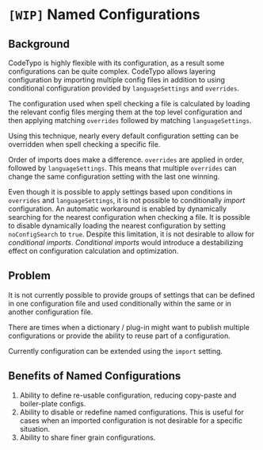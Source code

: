 # `[WIP]` Named Configurations

## Background

CodeTypo is highly flexible with its configuration, as a result some configurations can be quite complex. CodeTypo allows layering configuration by importing multiple config files in addition to using conditional configuration provided by `languageSettings` and `overrides`.

The configuration used when spell checking a file is calculated by loading the relevant config files merging them at the top level configuration and then applying matching `overrides` followed by matching `languageSettings`.

Using this technique, nearly every default configuration setting can be overridden when spell checking a specific file.

Order of imports does make a difference. `overrides` are applied in order, followed by `languageSettings`. This means that multiple `overrides` can change the same configuration setting with the last one winning.

Even though it is possible to apply settings based upon conditions in `overrides` and `languageSettings`, it is not possible to conditionally _import_ configuration. An automatic workaround is enabled by dynamically searching for the nearest configuration when checking a file. It is possible to disable dynamically loading the nearest configuration by setting `noConfigSearch` to `true`. Despite this limitation, it is not desirable to allow for _conditional imports_. _Conditional imports_ would introduce a destabilizing effect on configuration calculation and optimization.

## Problem

It is not currently possible to provide groups of settings that can be defined in one configuration file and used conditionally within the same or in another configuration file.

There are times when a dictionary / plug-in might want to publish multiple configurations or provide the ability to reuse part of a configuration.

Currently configuration can be extended using the `import` setting.

## Benefits of Named Configurations

1. Ability to define re-usable configuration, reducing copy-paste and boiler-plate configs.
1. Ability to disable or redefine named configurations. This is useful for cases when an imported configuration is not desirable for a specific situation.
1. Ability to share finer grain configurations.
